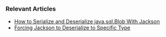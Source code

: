 ### Relevant Articles
- [How to Serialize and Deserialize java.sql.Blob With Jackson](https://www.baeldung.com/java-sql-blob-jackson-serialize-deserialize)
- [Forcing Jackson to Deserialize to Specific Type](https://www.baeldung.com/java-jackson-deserialize-particular-type)

